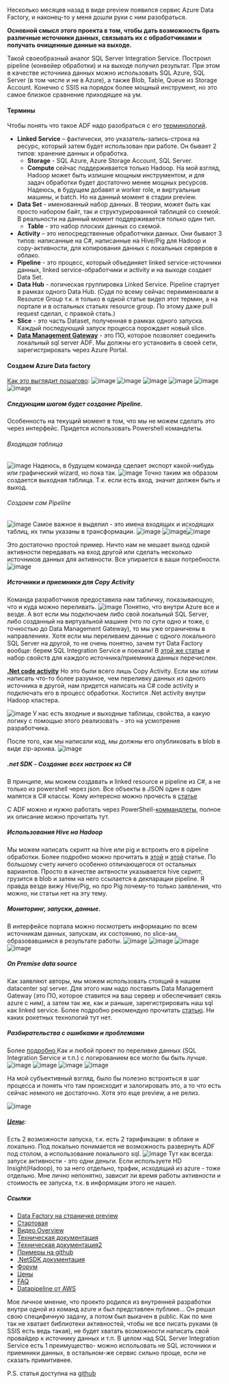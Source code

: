 Несколько месяцев назад в виде preview появился сервис Azure Data Factory, и наконец-то у меня дошли руки с ним разобраться.

<b>Основной смысл этого проекта в том, чтобы дать возможность брать различные источники данных, связывать их с обработчиками и получать очищенные данные на выходе.</b>

Такой своеобразный аналог SQL Server Integration Service. Построил pipeline (конвейер обработки) и на выходе получил результат.  При этом в качестве источника данных можно использовать SQL Azure, SQL Server (в том числе и не в Azure), а также Blob, Table, Queue из Storage Account.
Конечно с SSIS на порядок более мощный инструмент, но это самое близкое сравнение приходящее на ум.
<habracut text="Далее расскажу подробнее результаты своего разбирательства" />
<h4><b>Термины</b></h4>
Чтобы понять что такое ADF надо разобраться с его <a href="http://azure.microsoft.com/en-us/documentation/articles/data-factory-introduction/">терминологий</a>.
<ul>
	<li><b>Linked Service</b> – фактически, это указатель-запись-строка на ресурс, который затем будет использован при работе. Он бывает 2 типов: хранение данных и обработка.
<ul>
<li><b>Storage</b> - SQL Azure, Azure Storage Account, SQL Server.</li>
	<li><b>Compute</b> сейчас поддерживается только Hadoop. На мой взгляд, Hadoop может быть излишне мощным инструментом, и для задач обработки будет достаточно менее мощных ресурсов. Надеюсь, в будущем добавят и worker role, и виртуальные машины, и batch. Но на данный момент в стадии preview.</li>
</ul></li>
	<li><b>Data Set</b> - именованный набор данных. В теории, может быть как просто набором байт, так и структурированной таблицей со схемой. В реальности на данный момент поддерживается только один тип.
<ul><li><b>Table</b> - это набор плоских данных со схемой.</li></ul></li>	
	<li><b>Activity</b> – это непосредственные обработчики данных. Они бывают 3 типов: написанные на C#, написанные на Hive/Pig для Hadoop и copy-активности, для копирования данных с локальных серверов в облако.</li>
	<li><b>Pipeline</b> - это процесс, который объединяет linked service-источники данных, linked service-обработчики и activity и на выходе создает Data Set.</li>
	<li><b>Data Hub</b> - логическая группировка Linked Service. Pipeline стартует в рамках одного Data Hub.  (Судя по всему сейчас переименовали в Resource Group т.к. я только в одной статье видел этот термин, а на портале и в остальных статьях resource group. По этому даже pull request сделал, с правкой стать.)</li>
	<li><b>Slice</b> - это часть Dataset, полученная в рамках одного запуска. Каждый последующий запуск процесса порождает новый slice. </li>
	<li><b><a href="http://azure.microsoft.com/en-us/documentation/articles/data-factory-use-onpremises-datasources/">Data Management Gateway</a></b> - это ПО, которое позволяет соединить локальный sql server ADF. Мы должны его установить в своей сети, зарегистрировать через  Azure Portal.</li>
</ul>

<h4><b>Создаем Azure Data factory</b></h4>
<a href="http://azure.microsoft.com/en-us/documentation/articles/data-factory-get-started/">Как это выглядит пошагово</a>:
<spoiler title="Открываем Management Portal Preview."><img src="http://habrastorage.org/files/50e/bb3/c3c/50ebb3c3c2924909bd0e0846f4d5caf8.png" alt="image"/></spoiler>
<spoiler title="Нажимаем создать"><img src="http://habrastorage.org/files/9eb/164/c7e/9eb164c7e2154a0b9eb1869664aded3a.png" alt="image"/></spoiler>
<spoiler title="Добавляем Linked Service"><img src="http://habrastorage.org/files/d7c/87b/0c6/d7c87b0c6c7f4640bd44be7db818d8d0.png" alt="image"/></spoiler>
<spoiler title="Выбирав тип Storage для LS, выбираем тип Azure Table storage"><img src="http://habrastorage.org/files/5b1/345/646/5b1345646b884a4d90b272f11520847c.png" alt="image"/></spoiler>
<spoiler title="Wizard для Storage Account"><img src="http://habrastorage.org/files/f3a/29d/9de/f3a29d9dedf34cf28233f5f2a7837202.png" alt="image"/></spoiler>
<spoiler title="Wizard для базы данных"><img src="http://habrastorage.org/files/5c8/470/e0e/5c8470e0e8ee40aa91a5813a79d3a999.png" alt="image"/></spoiler>

<h5><b>Следующим шагом будет создание Pipeline</b>.</h5>
Особенность на текущий момент в том, что мы не можем сделать это через интерфейс. Придется использовать Powershell командлеты.
<h6>Входящая таблица</h6>
 <spoiler title="В Json описываем структуру нашего источника данных."><img src="http://habrastorage.org/files/ad8/cae/9e7/ad8cae9e745345b7bd14ee1c8ac4ed96.png" alt="image"/></spoiler>
Надеюсь, в будущем команда сделает экспорт какой-нибудь или графический wizard, но пока так.
<spoiler title="После чего создаем таблицу через powershell команду:"><img src="http://habrastorage.org/files/61e/e7e/366/61ee7e366fe84c768ab83301b8c651dc.png" alt="image"/></spoiler>
Точно таким же образом создается выходная таблица. Т.к. если есть вход, значит должен быть и выход.

<h6>Создаем сам Pipeline</h6>
<spoiler title="Мы это делаем в json-формате."><img src="http://habrastorage.org/files/db4/22f/eb5/db422feb59dd4f58b8041ab103790dab.png" alt="image"/></spoiler>
Самое важное я выделил - это имена входящих и исходящих таблиц, их типы указаны в трансформации. 
<spoiler title="Затем исполняем скрипт создания pipeline через powershell."><img src="http://habrastorage.org/files/f15/aa2/38e/f15aa238ec8b4bc781754ccbc73d66fc.png" alt="image"/></spoiler>
<spoiler title="После чего через интерфейс портала мы можем посмотреть на созданную активность, статистику ее вызовов и т.п.">
<img src="http://habrastorage.org/files/def/e8b/819/defe8b81970a43ea999c76741cc7b887.png" alt="image"/><img src="http://habrastorage.org/files/b0d/166/d93/b0d166d93d2d432f999f2195a00786d3.png" alt="image"/></spoiler>

Это достаточно простой пример.
Ничто нам не мешает выход одной активности передавать на вход другой или сделать несколько источников данных для активности. Все упирается в ваши потребности.
 <spoiler title="Вот пример более сложной схемы:"><img src="http://habrastorage.org/files/625/e89/efb/625e89efb85b4993ac3836cac7b24744.png" alt="image"/></spoiler>

<h5><b>Источники и приемники для Copy Activity</b></h5>
Команда разработчиков предоставила нам табличку, показывающую, что и куда можно переливать. 
<img src="http://habrastorage.org/files/47d/559/2df/47d5592df94f4b6294e94a5561a509c5.png" alt="image"/>
Понятно, что внутри Azure все и везде.  А вот если мы подключаем либо свой локальный SQL Server, либо созданный на виртуальной машине (что по сути одно и тоже, с точностью до Data Management Gateway), то мы уже ограничены в направлениях. Хотя если мы переливаем данные с одного локального SQL Server на другой, то не очень понятно, зачем тут Data Factory вообще: берем SQL Integration Service и поехали! 
В <a href="http://azure.microsoft.com/en-us/documentation/articles/data-factory-copy-activity/">этой же статье</a> и набор свойств для каждого источника/приемника данных перечислен.

<b><a href="http://azure.microsoft.com/en-us/documentation/articles/data-factory-use-custom-activities/">.Net code activity</a></b>
Но это были всего лишь Copy Activity. Если мы хотим написать что-то более разумное, чем переливку данных из одного источника в другой, нам придется написать на C# code activity и подключать его в процесс обработки. Хостится .Net activity внутри Hadoop кластера.

<spoiler title="Чтобы созданный нами класс был вызван, мы должны всего-то на всего имплементировать интерфейс."><img src="http://habrastorage.org/files/2fd/a33/5e9/2fda335e97284da78bff1bfd3974a089.png" alt="image"/>
</spoiler>
У нас есть входные и выходные таблицы, свойства, а какую логику с помощью этого реализовать - это на усмотрение разработчика.

После того, как мы написали код, мы должны его опубликовать в blob в виде zip-архива. 
<spoiler title="Затем мы можем сослаться на него при создании pipeline,как это показано ниже."><img src="http://habrastorage.org/files/97d/3c2/3c5/97d3c23c51e844d9aa1ee3b566c9fd5f.png" alt="image"/></spoiler>

<h5><b>.net SDK - Создание всех настроек из C#</b></h5>
В принципе, мы можем создавать и linked resource и pipeline из C#, а не только из powershell через json. Все объекты в JSON один в один мапятся в C# классы. Кому интересно можно прочесть в <a href="http://azure.microsoft.com/en-us/documentation/articles/data-factory-create-data-factories-programmatically/">статье</a>

С ADF можно и нужно работать через PowerShell-<a href=" http://msdn.microsoft.com/en-us/library/dn820234.aspx">коммандлеты</a>, полное  их описание можно прочитать тут.


<h5><b>Использования Hive на Hadoop</b></h5>
Мы можем написать скрипт на hive или pig и встроить его в pipeline обработки. Более подробно можно прочитать в <a href="http://azure.microsoft.com/en-us/documentation/articles/data-factory-map-reduce/">этой</a> и <a href="http://azure.microsoft.com/en-us/documentation/articles/data-factory-pig-hive-activities/">этой</a> статье.
По большому счету ничего особенно отличающегося от остальных вариантов. Просто в качестве актвности указывается hive скрипт, грузится в blob и затем на него ссылается в декларации pipeline.
Я правда везде вижу Hive/Pig, но про Pig почему-то только заявления, что можно, ни статьи нет на эту тему.

<h5><b>Мониторинг, запуски, данные.</b></h5>
В интерфейсе портала можно посмотреть информацию по всем источникам данных, запускам, их состоянию, по  slice-ам, образовавшимся в результате работы. 
<spoiler title="Тут все вроде очевидно.">
<img src="http://habrastorage.org/files/ffb/59a/aad/ffb59aaad2e646d9b0da3d3ea89a890a.png" alt="image"/>
<img src="http://habrastorage.org/files/d89/2f5/74f/d892f574f93b48cb8f1be4291eb5a373.png" alt="image"/>
<img src="http://habrastorage.org/files/4b5/3b0/c50/4b53b0c505844de481306bfb90a46e88.png" alt="image"/>
<img src="http://habrastorage.org/files/ac4/435/63a/ac443563a5e7458eb52eb2b5a5ded3ff.png" alt="image"/>
</spoiler>

<h5><b>On Premise data source</b></h5>
Как заявляют авторы, мы можем использовать стоящий в нашем datacenter sql server.
Для этого нам надо поставить Data Management Gateway (это ПО, которое ставится на ваш сервер и обеспечивает связь azure с ним), а затем так же, как и раньше, зарегистрировать наш sql как linked service.
Более подробно рекомендую прочитать <a href="http://azure.microsoft.com/en-us/documentation/articles/data-factory-use-onpremises-datasources/">статью</a>. Ни каких рокетных технологий тут нет.

<h5><b>Разбирательства с ошибками и проблемами</b></h5>
Более <a href="http://azure.microsoft.com/en-us/documentation/articles/data-factory-troubleshoot/">подробно </a>
Как и любой проект по переливке данных (SQL Integration Service и т.п.) с логированием все могло бы быть лучше. 
<spoiler title="Из выводимой информации можно понять про факт наличия проблемы, некоторые сообщения пробрасываются и в проблему с авторизацией."><img src="http://habrastorage.org/files/5aa/15e/e73/5aa15ee73a0149478bf064b5a8e91ffe.png" alt="image"/>
<img src="http://habrastorage.org/files/5fc/668/acd/5fc668acdd9a41f28f3b53d0972b9aa6.png" alt="image"/>
<img src="http://habrastorage.org/files/0cd/11a/13b/0cd11a13b89842dda73b90e0abd422ad.png" alt="image"/>
<img src="http://habrastorage.org/files/da5/f82/8b4/da5f828b4fe046fd9a47db17ead62415.png" alt="image"/></spoiler>

На мой субъективный взгляд, было бы полезно встроиться в шаг процесса и понять что там происходит и залогировать это, а то что есть сейчас немного не достаточно. Хотя это еще preview, а не релиз.

<spoiler title="У pig/hive можно выгрузить логи stderr"><img src="http://habrastorage.org/files/0ed/fb5/f5c/0edfb5f5c3184029bd23f0541980cb5c.png" alt="image"/></spoiler>

<h5><b><a href="http://azure.microsoft.com/en-us/pricing/details/data-factory/">Цены</a>:</b></h5>
Есть 2 возможности запуска, т.к. есть 2 тарификации: в облаке и локально. 
Под локально понимается не возможность развернуть ADF под столом, а использование локального sql. 
<img src="http://habrastorage.org/files/cee/22a/831/cee22a831d0b4a72a7fc334dced0ffd4.png" alt="image"/>
Тут как всегда: запуск активности - это одни деньги. Если  используете HD Insight(Hadoop), то за него отдельно, трафик, исходящий из azure - тоже отдельно. Мне лично непонятно, зависит ли время работы активности и стоимость ее запуска, т.к. в информации этого не нашел. 

<h5><b>Ссылки</b></h5>
<ul>
	<li><a href="http://azure.microsoft.com/en-us/services/preview/">Data Factory на страничке preview</a></li>
	<li><a href="http://azure.microsoft.com/en-us/services/data-factory/">Стартовая</a></li>
	<li><a href="http://channel9.msdn.com/Blogs/Windows-Azure/Azure-Data-Factory-Overview/">Видео Overview</a></li>
	<li><a href="http://azure.microsoft.com/en-us/documentation/services/data-factory/">Техническая документация</a></li>
	<li><a href="http://msdn.microsoft.com/en-us/library/dn834987.aspx">Техническая документация2</a></li>
	<li><a href="https://github.com/Azure/Azure-DataFactory">Примеры на github</a></li>
	<li><a href="http://msdn.microsoft.com/en-us/library/dn883654.aspx">.NetSDK документация</a></li>
	<li><a href="https://social.msdn.microsoft.com/forums/azure/en-US/home?forum=AzureDataFactory">Форум</a></li>
	<li><a href="http://azure.microsoft.com/en-us/pricing/details/data-factory/">Цены</a></li>
	<li><a href="http://azure.microsoft.com/en-us/documentation/articles/data-factory-faq/">FAQ</a></li>
	<li><a href="http://aws.amazon.com/datapipeline/">Datapipeline от AWS</a></li>
</ul>

Мое личное мнение, что проекто родился из внутренней разработки внутри одной из команд azure и был представлен публике... Он решал свою специфичную задачу, а потом был выкачен в public. Как по мне так не хватает библиотеки активностей, чтобы не все писать руками (в SSIS есть ведь такая), не будет хватать возможности написать свой провайдер к источнику данных и т.п. В целом над SQL Server Integration Service есть 1 преимущество- можно испольовать не SQL источники и приемники данных, в остальном-же сервис сильно проще, если не сказать примитивнее.

P.S. статья доступна на <a href="https://github.com/SychevIgor/blog/tree/master/Azure/DataFactory">github</a>
